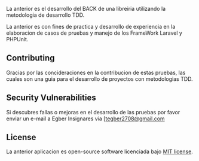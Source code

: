 La anterior es el desarrollo del BACK de una libreiria utilizando la metodologia de desarrollo TDD.

La anterior es con fines de practica y desarrollo de experiencia en la elaboracion de casos de pruebas y manejo de los FrameWork Laravel y PHPUnit. 


## Contributing

Gracias por las concideraciones en la contribucion de estas pruebas, las cuales son una guia para el desarrollo de proyectos con metodologias TDD.

## Security Vulnerabilities

Si descubres fallas o mejoras en el desarrollo de las pruebas por favor enviar un e-mail a Egber Insignares via [tegber2708@gmail.com

## License

La anterior aplicacion es open-source software licenciada bajo  [MIT license](https://opensource.org/licenses/MIT).
